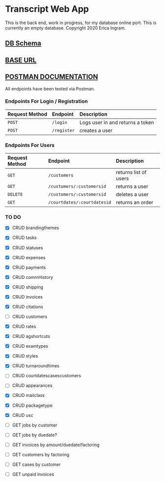 # Transcript Web App

This is the back end, work in progress, for my database online port.  This is currently an empty database.  Copyright 2020 Erica Ingram.

## [DB Schema](https://dbdesigner.page.link/gbEtfTr1XjgwDa2C7)

## [BASE URL](https://transcript-webapp.herokuapp.com/api)

## [POSTMAN DOCUMENTATION](https://documenter.getpostman.com/view/6401823/SzRxWAvu?version=latest)

All endpoints have been tested via Postman.

### Endpoints For Login / Registration

| Request Method | Endpoint         | Description                          |
| :------------- | :--------------- | :----------------------------------- |
| `POST`         | `/login`         | Logs user in and returns a token     |
| `POST`         | `/register`      | creates a user                       |

### Endpoints For Users

| Request Method | Endpoint                      | Description                          |
| :------------- | :---------------------------- | :----------------------------------- |
| `GET`          | `/customers`                  | returns list of users                |
| `GET`          | `/customers/:customersid`     | returns a user                       |
| `DELETE`       | `/customers/:customersid`     | deletes a user                       |
| `GET`          | `/courtdates/:courtdatesid`   | returns an order                     |


### TO DO

- [X] CRUD brandingthemes
- [X] CRUD tasks
- [X] CRUD statuses
- [X] CRUD expenses
- [X] CRUD payments
- [X] CRUD commHistory
- [X] CRUD shipping
- [X] CRUD invoices
- [X] CRUD citations
- [ ] CRUD customers

- [X] CRUD rates
- [X] CRUD agshortcuts
- [X] CRUD examtypes
- [X] CRUD styles
- [X] CRUD turnaroundtimes
- [ ] CRUD courtdatescasescustomers
- [ ] CRUD appearances
- [X] CRUD mailclass
- [X] CRUD packagetype
- [X] CRUD usc

- [ ] GET jobs by customer
- [ ] GET jobs by duedate?
- [ ] GET invoices by amount/duedate/factoring
- [ ] GET customers by factoring
- [ ] GET cases by customer
- [ ] GET unpaid invoices

